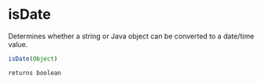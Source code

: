 # isDate

 Determines whether a string or Java object can be converted
 to a date/time value.

```javascript
isDate(Object)
```

```javascript
returns boolean
```
